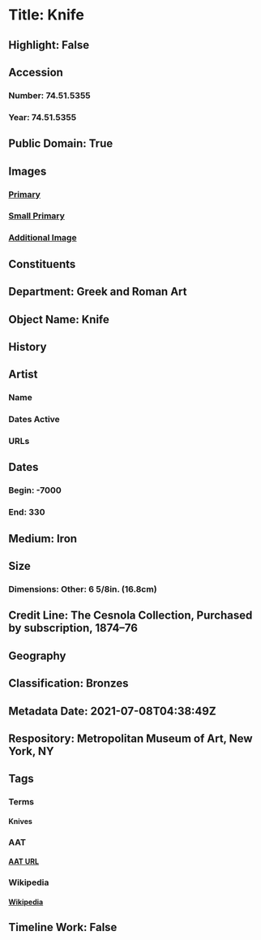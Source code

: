 # Title: Knife
## Highlight: False
## Accession
### Number: 74.51.5355
### Year: 74.51.5355
## Public Domain: True
## Images
### [Primary](https://images.metmuseum.org/CRDImages/gr/original/DP2217.jpg)
### [Small Primary](https://images.metmuseum.org/CRDImages/gr/web-large/DP2217.jpg)
### [Additional Image](https://images.metmuseum.org/CRDImages/gr/original/DP2217_74.51.5355.jpg)
## Constituents
## Department: Greek and Roman Art
## Object Name: Knife
## History
## Artist
### Name
### Dates Active
### URLs
## Dates
### Begin: -7000
### End: 330
## Medium: Iron
## Size
### Dimensions: Other: 6 5/8in. (16.8cm)
## Credit Line: The Cesnola Collection, Purchased by subscription, 1874–76
## Geography
## Classification: Bronzes
## Metadata Date: 2021-07-08T04:38:49Z
## Respository: Metropolitan Museum of Art, New York, NY
## Tags
### Terms
#### Knives
### AAT
#### [AAT URL](http://vocab.getty.edu/page/aat/300024668)
### Wikipedia
#### [Wikipedia]()
## Timeline Work: False